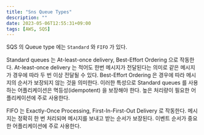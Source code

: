 ```yaml
---
title: "Sns Queue Types"
description: ""
date: 2023-05-06T12:55:31+09:00
tags: [AWS, SQS]
---
```


SQS 의 Queue type 에는 `Standard` 와 `FIFO` 가 있다.

Standard queues 는 At-least-once delivery, Best-Effort Ordering 으로 작동한다.
At-least-once delivery 는 적어도 한번 메시지가 전달된다는 의미로 같은 메시지가 경우에 따라 두 번 이상 전달될 수 있다.
Best-Effort Ordering 은 경우에 따라 메시지의 순서가 보장되지 않는 것을 의미한다.
이러한 특성으로 Standard queues 를 사용하는 어플리케이션은 멱등성(idempotent) 을 보장해야 한다.
높은 처리량이 필요한 어플리케이션에 주로 사용한다.

FIFO 는 Exactly-Once Processing, First-In-First-Out Delivery 로 작동한다.
메시지는 정확히 한 번 처리되며 메시지를 보내고 받는 순서가 보장된다.
이벤트 순서가 중요한 어플리케이션에 주로 사용한다.